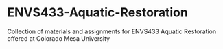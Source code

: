 # ENVS433-Aquatic-Restoration
Collection of materials and assignments for ENVS433 Aquatic Restoration offered at Colorado Mesa University
